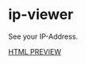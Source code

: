 # ip-viewer
See your IP-Address.

[HTML PREVIEW](https://htmlpreview.github.io/?https://github.com/MasujimaRyohei/ip-viewer/blob/master/src/html/index.html)
